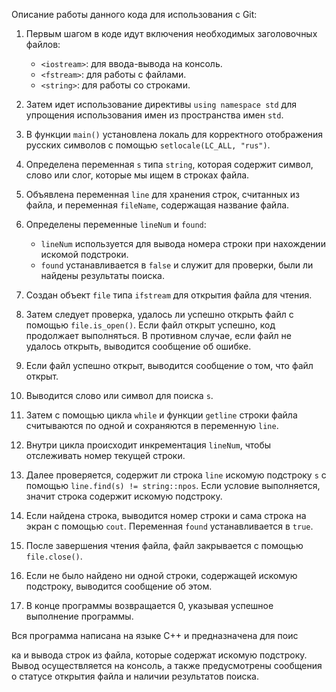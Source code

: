 Описание работы данного кода для использования с Git:

1. Первым шагом в коде идут включения необходимых заголовочных файлов:
   - `<iostream>`: для ввода-вывода на консоль.
   - `<fstream>`: для работы с файлами.
   - `<string>`: для работы со строками.

2. Затем идет использование директивы `using namespace std` для упрощения использования имен из пространства имен `std`.

3. В функции `main()` установлена локаль для корректного отображения русских символов с помощью `setlocale(LC_ALL, "rus")`.

4. Определена переменная `s` типа `string`, которая содержит символ, слово или слог, которые мы ищем в строках файла.

5. Объявлена переменная `line` для хранения строк, считанных из файла, и переменная `fileName`, содержащая название файла.

6. Определены переменные `lineNum` и `found`:
   - `lineNum` используется для вывода номера строки при нахождении искомой подстроки.
   - `found` устанавливается в `false` и служит для проверки, были ли найдены результаты поиска.

7. Создан объект `file` типа `ifstream` для открытия файла для чтения.

8. Затем следует проверка, удалось ли успешно открыть файл с помощью `file.is_open()`. Если файл открыт успешно, код продолжает выполняться. В противном случае, если файл не удалось открыть, выводится сообщение об ошибке.

9. Если файл успешно открыт, выводится сообщение о том, что файл открыт.

10. Выводится слово или символ для поиска `s`.

11. Затем с помощью цикла `while` и функции `getline` строки файла считываются по одной и сохраняются в переменную `line`.

12. Внутри цикла происходит инкрементация `lineNum`, чтобы отслеживать номер текущей строки.

13. Далее проверяется, содержит ли строка `line` искомую подстроку `s` с помощью `line.find(s) != string::npos`. Если условие выполняется, значит строка содержит искомую подстроку.

14. Если найдена строка, выводится номер строки и сама строка на экран с помощью `cout`. Переменная `found` устанавливается в `true`.

15. После завершения чтения файла, файл закрывается с помощью `file.close()`.

16. Если не было найдено ни одной строки, содержащей искомую подстроку, выводится сообщение об этом.

17. В конце программы возвращается 0, указывая успешное выполнение программы.

Вся программа написана на языке C++ и предназначена для поис

ка и вывода строк из файла, которые содержат искомую подстроку. Вывод осуществляется на консоль, а также предусмотрены сообщения о статусе открытия файла и наличии результатов поиска.
